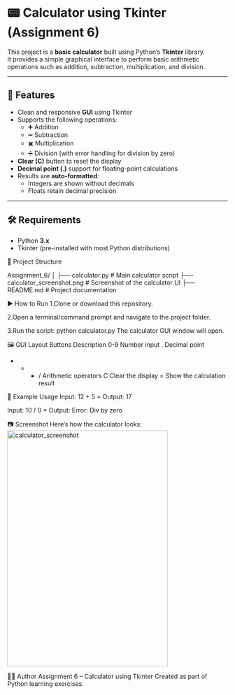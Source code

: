 # 📟 Calculator using Tkinter (Assignment 6)

This project is a **basic calculator** built using Python’s **Tkinter** library.  
It provides a simple graphical interface to perform basic arithmetic operations such as addition, subtraction, multiplication, and division.

---

## 🚀 Features
- Clean and responsive **GUI** using Tkinter  
- Supports the following operations:
  - ➕ Addition  
  - ➖ Subtraction  
  - ✖️ Multiplication  
  - ➗ Division (with error handling for division by zero)  
- **Clear (C)** button to reset the display  
- **Decimal point (.)** support for floating-point calculations  
- Results are **auto-formatted**:
  - Integers are shown without decimals  
  - Floats retain decimal precision  

---

## 🛠️ Requirements
- Python **3.x**  
- Tkinter (pre-installed with most Python distributions)  

📂 Project Structure

Assignment_6/
│
├── calculator.py              # Main calculator script
├── calculator_screenshot.png  # Screenshot of the calculator UI
├── README.md                  # Project documentation

▶️ How to Run
1.Clone or download this repository.

2.Open a terminal/command prompt and navigate to the project folder.

3.Run the script:
python calculator.py
The calculator GUI window will open.

🖼️ GUI Layout
Buttons	Description
0-9	Number input
.	Decimal point
+ - * /	Arithmetic operators
C	Clear the display
=	Show the calculation result

📌 Example Usage
Input: 12 + 5 =
Output: 17

Input: 10 / 0 =
Output: Error: Div by zero

📷 Screenshot
Here’s how the calculator looks:
<img width="367" height="540" alt="calculator_screenshot" src="https://github.com/user-attachments/assets/ae99ff8f-9d68-4af2-b637-c648e14b60c5" />

🧑‍💻 Author
Assignment 6 – Calculator using Tkinter
Created as part of Python learning exercises.


